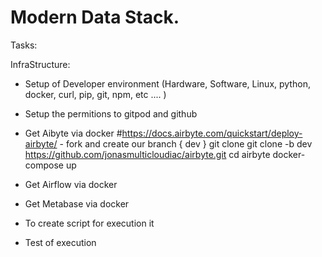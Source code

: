 # Modern Data Stack.
Tasks:

InfraStructure: 

- Setup of Developer environment (Hardware, Software, Linux, python, docker, curl, pip, git, npm, etc .... )

- Setup the permitions to gitpod and github


- Get Aibyte via docker   #https://docs.airbyte.com/quickstart/deploy-airbyte/  - fork and create our branch { dev }
    git clone git clone -b dev  https://github.com/jonasmulticloudiac/airbyte.git
    cd airbyte
    docker-compose up

- Get Airflow via docker 

- Get Metabase via docker 

- To create script for execution it

- Test of execution